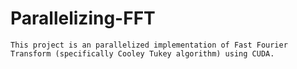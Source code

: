 # Parallelizing-FFT

    This project is an parallelized implementation of Fast Fourier 
    Transform (specifically Cooley Tukey algorithm) using CUDA.

